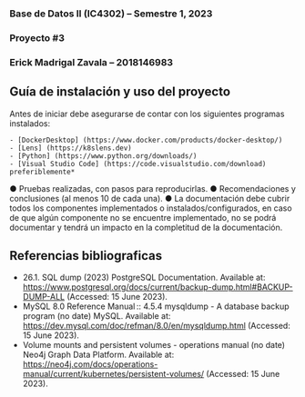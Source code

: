 ### **Base de Datos II (IC4302)** – Semestre 1, 2023
### **Proyecto #3** 
### Erick Madrigal Zavala – 2018146983

## **Guía de instalación y uso del proyecto**

Antes de iniciar debe asegurarse de contar con los siguientes programas instalados:

    - [DockerDesktop] (https://www.docker.com/products/docker-desktop/)
    - [Lens] (https://k8slens.dev)
    - [Python] (https://www.python.org/downloads/)
    - [Visual Studio Code] (https://code.visualstudio.com/download) preferiblemente*



● Pruebas realizadas, con pasos para reproducirlas.
● Recomendaciones y conclusiones (al menos 10 de cada una).
● La documentación debe cubrir todos los componentes implementados o instalados/configurados,
en caso de que algún componente no se encuentre implementado, no se podrá documentar y
tendrá un impacto en la completitud de la documentación.


## **Referencias bibliograficas** 

- 26.1.&nbsp;SQL dump (2023) PostgreSQL Documentation. Available at: https://www.postgresql.org/docs/current/backup-dump.html#BACKUP-DUMP-ALL (Accessed: 15 June 2023). 
- MySQL 8.0 Reference Manual :: 4.5.4 mysqldump - A database backup program (no date) MySQL. Available at: https://dev.mysql.com/doc/refman/8.0/en/mysqldump.html (Accessed: 15 June 2023). 
- Volume mounts and persistent volumes - operations manual (no date) Neo4j Graph Data Platform. Available at: https://neo4j.com/docs/operations-manual/current/kubernetes/persistent-volumes/ (Accessed: 15 June 2023). 